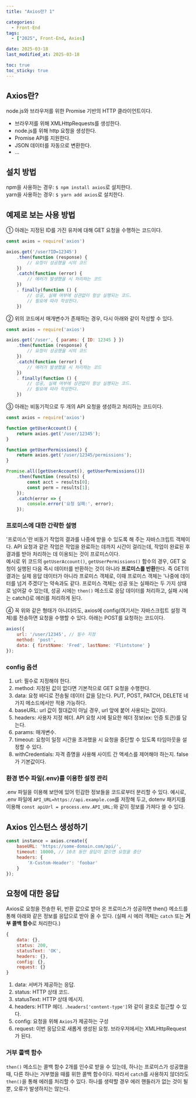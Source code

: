```yaml
---
title: "Axios란? 1"

categories:
  - Front-End
tags:
  - ["2025", Front-End, Axios]

date: 2025-03-18
last_modified_at: 2025-03-18

toc: true
toc_sticky: true
---
```


## Axios란?

node.js와 브라우저를 위한 Promise 기반의 HTTP 클라이언트이다.     

- 브라우저를 위해 XMLHttpRequests를 생성한다.     
- node.js를 위해 http 요청을 생성한다.     
- Promise API를 지원한다.     
- JSON 데이터를 자동으로 변환한다.     
- ... 



## 설치 방법

npm을  사용하는 경우: `$ npm install axios`로 설치한다.     
yarn을 사용하는 경우: `$ yarn add axios`로 설치한다.     



## 예제로 보는 사용 방법   

① 아래는 지정된 ID를 가진 유저에 대해 GET 요청을 수행하는 코드이다.
```javascript
const axios = require('axios')

axios.get('/user?ID=12345')
	.then(function (response) {
		// 요청이 성공했을 시의 코드
	})
	.catch(function (error) {
		// 에러가 발생했을 시 처리하는 코드
	})
	. finally(function () {
		// 성공, 실패 여부에 상관없이 항상 실행되는 코드.
		// 필요에 따라 작성한다.
	})
```
       

② 위의 코드에서 매개변수가 존재하는 경우, 다시 아래와 같이 작성할 수 있다.
```javascript
const axios = require('axios')

axios.get('/user', { params: { ID: 12345 } })
	.then(function (response) {
		// 요청이 성공했을 시의 코드
	})
	.catch(function (error) {
		// 에러가 발생했을 시 처리하는 코드
	})
	. finally(function () {
		// 성공, 실패 여부에 상관없이 항상 실행되는 코드.
		// 필요에 따라 작성한다.
	})
```
       

③ 아래는 비동기적으로 두 개의 API 요청을 생성하고 처리하는 코드이다.
```javascript
const axios = require('axios')

function getUserAccount() {
	return axios.get('/user/12345');
}

function getUserPermissions() {
	return axios.get('/user/12345/permissions');
}

Promise.all([getUserAccount(), getUserPermissions()])
	.then(function (results) {
	    const acct = results[0];
	    const perm = results[1];
	});
	.catch(error => {
	    console.error('요청 실패:', error);
	});
```       

### 프로미스에 대한 간략한 설명
'프로미스'란 비동기 작업의 결과를 나중에 받을 수 있도록 해 주는 자바스크립트 객체이다. API 요청과 같은 작업은 작업을 완료하는 데까지 시간이 걸리는데, 작업이 완료된 후 결과를 받아 처리하는 데 이용되는 것이 프로미스이다.      
예시로 위 코드의 `getUserAccount()`, `getUserPermissions()` 함수의 경우, GET 요청이 실행된 다음 즉시 데이터를 반환하는 것이 아니라 **프로미스를 반환**한다. 즉 GET의 결과는 실제 응답 데이터가 아니라 프로미스 객체로, 이때 프로미스 객체는 '나중에 데이터를 넘겨 주겠다'는 약속과도 같다.
프로미스 객체는 성공 또는 실패라는 두 가지 상태로 넘어갈 수 있는데, 성공 시에는 `then()` 메소드로 응답 데이터를 처리하고, 실패 시에는 catch()로 에러를 처리하게 된다.      
       

④ 꼭 위와 같은 형태가 아니더라도, axios에 config(여기서는 자바스크립트 설정 객체)를 전송하면 요청을 수행할 수 있다. 아래는 POST를 요청하는 코드이다.      
```javascript
axios({ 
	url: '/user/12345', // 필수 지정 
	method: 'post', 
	data: { firstName: 'Fred', lastName: 'Flintstone' } 
});
```

### config 옵션
1) url: 필수로 지정해야 한다.      
2) method: 지정된 값이 없다면 기본적으로 GET 요청을 수행한다.     
3) data: 요청 바디로 전송될 데이터 값을 담는다. PUT, POST, PATCH, DELETE 네 가지 메소드에서만 적용 가능하다.     
4) baseURL: url 값이 절대값이 아닐 경우, url 앞에 붙어 사용되는 값이다.     
5) headers: 사용자 지정 헤더. API 요청 시에 필요한 헤더 정보(ex: 인증 토큰)를 담는다.     
6) params: 매개변수.     
7) timeout: 요청이 일정 시간을 초과했을 시 요청을 중단할 수 있도록 타임아웃을 설정할 수 있다.      
8) withCredentials: 자격 증명을 사용해 사이트 간 액세스를 제어해야 하는지. false가 기본값이다.     

### 환경 변수 파일(.env)를 이용한 설정 관리
.env 파일을 이용해 보안에 있어 민감한 정보들을 코드로부터 분리할 수 있다.
예시로, .env 파일에 `API_URL=https://api.example.com`를 저장해 두고, dotenv 패키지를 이용해 `const apiUrl = process.env.API_URL;`와 같이 정보를 가져다 쓸 수 있다.




## Axios 인스턴스 생성하기

```javascript
const instance = axios.create({ 
	baseURL: 'https://some-domain.com/api/', 
	timeout: 10000, // 10초 동안 응답이 없으면 요청을 중단
	headers: {
		'X-Custom-Header': 'foobar' 
	} 
});
```



## 요청에 대한 응답

Axios로 요청을 전송한 뒤, 반환 값으로 받아 온 프로미스가 성공하면 then() 메소드를 통해 아래와 같은 정보를 응답으로 받아 올 수 있다. (실패 시 에러 객체는 `catch` 또는 **거부 콜백 함수**로 처리한다.)

```javascript
{
	data: {}, 
	status: 200, 
	statusText: 'OK', 
	headers: {}, 
	config: {}, 
	request: {} 
}
```

1) data: 서버가 제공하는 응답.     
2) status: HTTP 상태 코드.      
3) statusText: HTTP 상태 메시지.     
4) headers: HTTP 헤더. `.headers['content-type']`와 같이 괄호로 접근할 수 있다.     
5) config: 요청을 위해 `Axios`가 제공하는 구성     
6) request: 이번 응답으로 새롭게 생성된 요청. 브라우저에서는 XMLHttpRequest가 된다.     

### 거부 콜백 함수
`then()` 메소드는 콜백 함수 2개를 인수로 받을 수 있는데, 하나는 프로미스가 성공했을 때, 다른 하나는 거부했을 때를 위한 콜백 함수이다. 따라서 `catch`를 사용하지 않더라도 `then()`을 통해 에러를 처리할 수 있다. 하나를 생략할 경우 에러 핸들러가 없는 것이 될 뿐, 오류가 발생하지는 않는다.
